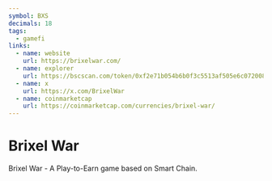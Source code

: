 ```yaml
---
symbol: BXS
decimals: 18
tags:
  - gamefi
links:
  - name: website
    url: https://brixelwar.com/
  - name: explorer
    url: https://bscscan.com/token/0xf2e71b054b6b0f3c5513af505e6c072008ecfacd
  - name: x
    url: https://x.com/BrixelWar
  - name: coinmarketcap
    url: https://coinmarketcap.com/currencies/brixel-war/
---
```


# Brixel War

Brixel War - A Play-to-Earn game based on Smart Chain.
